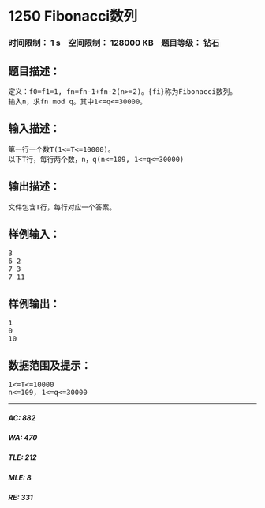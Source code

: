 # 1250 Fibonacci数列   
### 时间限制： 1 s&nbsp;&nbsp;&nbsp;&nbsp;空间限制： 128000 KB&nbsp;&nbsp;&nbsp;&nbsp;题目等级： 钻石  
## 题目描述：  

<pre>
定义：f0=f1=1, fn=fn-1+fn-2(n>=2)。{fi}称为Fibonacci数列。
输入n，求fn mod q。其中1<=q<=30000。
</pre>
  
  
## 输入描述：  

<pre>
第一行一个数T(1<=T<=10000)。
以下T行，每行两个数，n，q(n<=109, 1<=q<=30000)
</pre>
  
  
## 输出描述：  

<pre>
文件包含T行，每行对应一个答案。
</pre>
  
  
## 样例输入：  

<pre>
3
6 2
7 3
7 11
</pre>
  
  
## 样例输出：  

<pre>
1
0
10
</pre>
  
  
## 数据范围及提示：  

<pre>
1<=T<=10000
n<=109, 1<=q<=30000
</pre>
  
  
***  

##### AC: 882  
##### WA: 470  
##### TLE: 212  
##### MLE: 8  
##### RE: 331  
